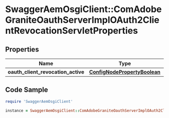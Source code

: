 # SwaggerAemOsgiClient::ComAdobeGraniteOauthServerImplOAuth2ClientRevocationServletProperties

## Properties

Name | Type | Description | Notes
------------ | ------------- | ------------- | -------------
**oauth_client_revocation_active** | [**ConfigNodePropertyBoolean**](ConfigNodePropertyBoolean.md) |  | [optional] 

## Code Sample

```ruby
require 'SwaggerAemOsgiClient'

instance = SwaggerAemOsgiClient::ComAdobeGraniteOauthServerImplOAuth2ClientRevocationServletProperties.new(oauth_client_revocation_active: null)
```


